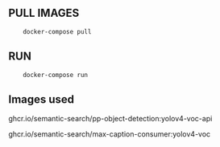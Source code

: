## PULL IMAGES

```
    docker-compose pull
```

## RUN 
```
    docker-compose run
```

## Images used
ghcr.io/semantic-search/pp-object-detection:yolov4-voc-api

ghcr.io/semantic-search/max-caption-consumer:yolov4-voc
